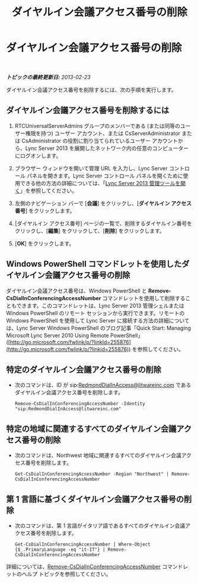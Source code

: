 ﻿---
title: ダイヤルイン会議アクセス番号の削除
TOCTitle: ダイヤルイン会議アクセス番号の削除
ms:assetid: 199c5d9c-0489-4ad5-a7f1-ca59fe0e6ac7
ms:mtpsurl: https://technet.microsoft.com/ja-jp/library/Gg520956(v=OCS.15)
ms:contentKeyID: 48271412
ms.date: 05/19/2016
mtps_version: v=OCS.15
ms.translationtype: HT
---

# ダイヤルイン会議アクセス番号の削除

 

_**トピックの最終更新日:** 2013-02-23_

ダイヤルイン会議アクセス番号を削除するには、次の手順を実行します。

## ダイヤルイン会議アクセス番号を削除するには

1.  RTCUniversalServerAdmins グループのメンバーである (または同等のユーザー権限を持つ) ユーザー アカウント、または CsServerAdministrator または CsAdministrator の役割に割り当てられているユーザー アカウントから、Lync Server 2013 を展開したネットワーク内の任意のコンピューターにログオンします。

2.  ブラウザー ウィンドウを開いて管理 URL を入力し、Lync Server コントロール パネルを開きます。Lync Server コントロール パネルを開くために使用できる他の方法の詳細については、「[Lync Server 2013 管理ツールを開く](lync-server-2013-open-lync-server-administrative-tools.md)」を参照してください。

3.  左側のナビゲーション バーで \[**会議**\] をクリックし、\[**ダイヤルイン アクセス番号**\] をクリックします。

4.  \[ダイヤルイン アクセス番号\] ページの一覧で、削除するダイヤルイン番号をクリックし、\[**編集**\] をクリックして、\[**削除**\] をクリックします。

5.  \[**OK**\] をクリックします。

## Windows PowerShell コマンドレットを使用したダイヤルイン会議アクセス番号の削除

ダイヤルイン会議アクセス番号は、Windows PowerShell と **Remove-CsDialInConferencingAccessNumber** コマンドレットを使用して削除することもできます。このコマンドレットは、Lync Server 2013 管理シェルまたは Windows PowerShell のリモート セッションから実行できます。リモートの Windows PowerShell を使用して Lync Server に接続する方法の詳細については、Lync Server Windows PowerShell のブログ記事「Quick Start: Managing Microsoft Lync Server 2010 Using Remote PowerShell」 ([http://go.microsoft.com/fwlink/p/?linkId=255876](http://go.microsoft.com/fwlink/p/?linkid=255876)) を参照してください。

## 特定のダイヤルイン会議アクセス番号の削除

  - 次のコマンドは、ID が sip:RedmondDialInAccess@litwareinc.com であるダイヤルイン会議アクセス番号を削除します。
    
        Remove-CsDialInConferencingAccessNumber -Identity "sip:RedmondDialInAccess@litwareinc.com"

## 特定の地域に関連するすべてのダイヤルイン会議アクセス番号の削除

  - 次のコマンドは、Northwest 地域に関連するすべてのダイヤルイン会議アクセス番号を削除します。
    
        Get-CsDialInConferencingAccessNumber -Region "Northwest" | Remove-CsDialInConferencingAccessNumber

## 第 1 言語に基づくダイヤルイン会議アクセス番号の削除

  - 次のコマンドは、第 1 言語がイタリア語であるすべてのダイヤルイン会議アクセス番号を削除します。
    
        Get-CsDialInConferencingAccessNumber | Where-Object {$_.PrimaryLanguage -eq "it-IT"} | Remove-CsDialInConferencingAccessNumber

詳細については、[Remove-CsDialInConferencingAccessNumber](remove-csdialinconferencingaccessnumber.md) コマンドレットのヘルプ トピックを参照してください。

